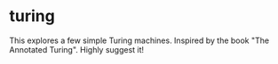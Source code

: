 # turing

This explores a few simple Turing machines. Inspired by the book "The Annotated Turing". Highly suggest it!
